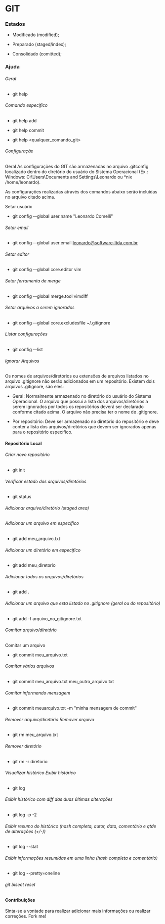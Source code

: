 # GIT

### Estados

* Modificado (modified);

* Preparado (staged/index);

* Consolidado (comitted);

### Ajuda

###### Geral

- git help

###### Comando específico

- git help add

- git help commit

- git help <qualquer_comando_git>

###### Configuração

Geral   As configurações do GIT são armazenadas no arquivo .gitconfig localizado dentro do diretório do usuário do Sistema Operacional (Ex.: Windows: C:\Users\Documents and Settings\Leonardo ou *nix /home/leonardo).

As configurações realizadas através dos comandos abaixo serão   incluídas no arquivo citado acima.

Setar usuário

- git config --global user.name "Leonardo Comelli"

###### Setar email

- git config --global user.email leonardo@software-ltda.com.br

###### Setar editor

- git config --global core.editor vim

###### Setar ferramenta de merge

- git config --global merge.tool vimdiff

###### Setar arquivos a serem ignorados

- git config --global core.excludesfile ~/.gitignore

###### Listar configurações

- git config --list

###### Ignorar Arquivos

Os nomes de arquivos/diretórios ou extensões de arquivos listados no arquivo .gitignore não serão adicionados em um repositório. Existem dois arquivos .gitignore, são eles:

* Geral: Normalmente armazenado no diretório do usuário do Sistema Operacional. O arquivo que possui a lista dos arquivos/diretórios a serem ignorados por todos os repositórios deverá ser declarado conforme citado acima. O arquivo não precisa ter o nome de .gitignore.

* Por repositório: Deve ser armazenado no diretório do repositório e deve conter a lista dos arquivos/diretórios que devem ser ignorados apenas para o repositório específico.

#### Repositório Local

###### Criar novo repositório

- git init

###### Verificar estado dos arquivos/diretórios

- git status

###### Adicionar arquivo/diretório (staged area)

###### Adicionar um arquivo em específico

- git add meu_arquivo.txt

###### Adicionar um diretório em específico

- git add meu_diretorio

###### Adicionar todos os arquivos/diretórios

- git add .    

###### Adicionar um arquivo que esta listado no .gitignore (geral ou do repositório)

- git add -f arquivo_no_gitignore.txt

###### Comitar arquivo/diretório

Comitar um arquivo

- git commit meu_arquivo.txt

###### Comitar vários arquivos

- git commit meu_arquivo.txt meu_outro_arquivo.txt

###### Comitar informando mensagem

- git commit meuarquivo.txt -m "minha mensagem de commit"

###### Remover arquivo/diretório Remover arquivo

- git rm meu_arquivo.txt

###### Remover diretório

- git rm -r diretorio

###### Visualizar histórico Exibir histórico

- git log

###### Exibir histórico com diff das duas últimas alterações

- git log -p -2

###### Exibir resumo do histórico (hash completa, autor, data, comentário e qtde de alterações (+/-))

- git log --stat

###### Exibir informações resumidas em uma linha (hash completa e comentário)

- git log --pretty=oneline

###### git bisect reset

#### Contribuições

Sinta-se a vontade para realizar adicionar mais informações ou realizar correções. Fork me!
